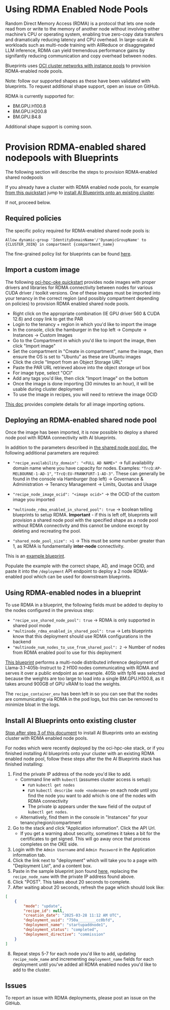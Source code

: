 # Using RDMA Enabled Node Pools

Random Direct Memory Access (RDMA) is a protocol that lets one node read from or write to the memory of another node without involving either machine’s CPU or operating system, enabling true zero-copy data transfers and dramatically reducing latency and CPU overhead. In large-scale AI workloads such as multi-node training with AllReduce or disaggregated LLM inference, RDMA can yield tremendous performance gains by signifantly reducing communication and copy overhead between nodes.

Blueprints uses [OCI cluster networks with instance pools](https://docs.oracle.com/en-us/iaas/Content/Compute/Tasks/managingclusternetworks.htm) to provision RDMA-enabled node pools. 

Note: follow our supported shapes as these have been validated with blueprints. To request additional shape support, open an issue on GitHub.

RDMA is currently supported for:

 - BM.GPU.H100.8
 - BM.GPU.H200.8
 - BM.GPU.B4.8

Additional shape support is coming soon.

# Provision RDMA-enabled shared nodepools with Blueprints

The following section will describe the steps to provision RDMA-enabled shared nodepools 

If you already have a cluster with RDMA enabled node pools, for example [from this quickstart](https://github.com/oracle-quickstart/oci-hpc-oke) jump to [install AI Blueprints onto an existing cluster](./README.md#install-ai-blueprints-onto-existing-cluster).

If not, proceed below.

## Required policies

The specific policy required for RDMA-enabled shared node pools is:
```
Allow dynamic-group 'IdentityDomainName'/'DynamicGroupName' to {CLUSTER_JOIN} in compartment {compartment_name}
```

The fine-grained policy list for blueprints can be found [here](../../iam_policies.md).

## Import a custom image

The following [oci-hpc-oke quickstart](https://github.com/oracle-quickstart/oci-hpc-oke?tab=readme-ov-file#images-to-use) provides node images with proper drivers and libraries for RDMA connectivity between nodes for various CUDA driver / toolkit versions. One of these images must be imported into your tenancy in the correct region (and possibly compartment depending on policies) to provision RDMA enabled shared node pools.

  - Right click on the appropriate combination (IE GPU driver 560 & CUDA 12.6) and copy link to get the PAR
  - Login to the tenancy + region in which you'd like to import the image
  - In the console, click the hamburger in the top left -> Compute -> Instances -> Custom Images
  - Go to the Compartment in which you'd like to import the image, then click "Import image"
  - Set the compartment in "Create in compartment", name the image, then ensure the OS is set to "Ubuntu" as these are Ubuntu images
  - Click the circle "Import from an Object Storage URL"
  - Paste the PAR URL retrieved above into the object storage url box
  - For image type, select "OCI"
  - Add any tags you'd like, then click "Import Image" on the bottom
  - Once the image is done importing (30 minutes to an hour), it will be usable during cluster deployment
  - To use the image in recipes, you will need to retrieve the image OCID

[This doc](https://docs.oracle.com/en-us/iaas/Content/Compute/Tasks/custom-images-import.htm#listing-custom-images) provides complete details for all image importing options.

## Deploying an RDMA-enabled shared node pool

Once the image has been imported, it is now possible to deploy a shared node pool with RDMA connectivity with AI blueprints.

In addition to the parameters described in [the shared node pool doc](../shared_node_pools/README.md#without-selector), the following additional parameters are required:
  - `"recipe_availability_domain": "<FULL AD NAME>"` -> full availability domain name where you have capacity for nodes. Examples: `"TrcQ:AP-MELBOURNE-1-AD-1"`, `"TrcQ:EU-FRANKFURT-1-AD-3"`. These can generally be found in the console via Hamburger (top left) -> Governance & Administration -> Tenancy Management -> Limits, Quotas and Usage

  - `"recipe_node_image_ocid": "<image ocid>"` -> the OCID of the custom image you imported

  - `"multinode_rdma_enabled_in_shared_pool": true` -> boolean telling blueprints to setup RDMA. **Important** - if this is left off, blueprints will provision a shared node pool with the specified shape as a node pool without RDMA connectivity and this cannot be undone except by deleting and recreating the pool.

  - `"shared_node_pool_size": >1` -> This must be some number greater than 1, as RDMA is fundamentally **inter-node** connectivity.

This is an [example blueprint](./rdma_shared_node_pool.json).

Populate the example with the correct shape, AD, and image OCID, and paste it into the `/deployment` API endpoint to deploy a 2 node RDMA-enabled pool which can be used for downstream blueprints.

## Using RDMA-enabled nodes in a blueprint

To use RDMA in a blueprint, the following fields must be added to deploy to the nodes configured in the previous step:
  - `"recipe_use_shared_node_pool": true` -> RDMA is only supported in shared pool mode
  - `"multinode_rdma_enabled_in_shared_pool": true` -> Lets blueprints know that this deployment should use RDMA configurations in the backend
  - `"multinode_num_nodes_to_use_from_shared_pool": 2` -> Number of nodes from RDMA enabled pool to use for this deployment

[This blueprint](./rdma_distributed_inference.json) performs a multi-node distributed inference deployment of Llama-3.1-405b-Instruct to 2 H100 nodes communicating with RDMA and serves it over a public endpoint as an example. 405b with fp16 was selected because the weights are too large to load into a single BM.GPU.H100.8, as it takes around 900GB of GPU vRAM to load the weights.

The `recipe_container_env` has been left in so you can see that the nodes are communicating via RDMA in the pod logs, but this can be removed to minimize bloat in the logs.


## Install AI Blueprints onto existing cluster

[Stop after step 3 of this document](../../../INSTALLING_ONTO_EXISTING_CLUSTER_README.md) to install AI Blueprints onto an existing cluster with RDMA enabled node pools.

For nodes which were recently deployed by the oci-hpc-oke stack, or if you finished installing AI blueprints onto your cluster with an existing RDMA enabled node pool, follow these steps after the the AI Blueprints stack has finished installing:

1. Find the private IP address of the node you'd like to add.
   - Command line with `kubectl` (assumes cluster access is setup):
     - run `kubectl get nodes`
     - run `kubectl describe node <nodename>` on each node until you find the node you want to add which is one of the nodes with RDMA connectivity
     - The private ip appears under the `Name` field of the output of `kubectl get nodes`.
   - Alternatively, find them in the console in "Instances" for your tenancy/region/compartment
2. Go to the stack and click "Application information". Click the API Url.
   - If you get a warning about security, sometimes it takes a bit for the certificates to get signed. This will go away once that process completes on the OKE side.
3. Login with the `Admin Username` and `Admin Password` in the Application information tab.
4. Click the link next to "deployment" which will take you to a page with "Deployment List", and a content box.
5. Paste in the sample blueprint json found [here](./rdma_update_nodes.json), replacing the `recipe_node_name` with the private IP address found above.
6. Click "POST". This takes about 20 seconds to complete.
7. After waiting about 20 seconds, refresh the page which should look like:
```json
[
    {
        "mode": "update",
        "recipe_id": null,
        "creation_date": "2025-03-28 11:12 AM UTC",
        "deployment_uuid": "750a________cc0bfd",
        "deployment_name": "startupaddnode1",
        "deployment_status": "completed",
        "deployment_directive": "commission"
    }
]
```
8. Repeat steps 5-7 for each node you'd like to add, updating `recipe_node_name` and incrementing `deployment_name` fields for each deployment until you've added all RDMA enabled nodes you'd like to add to the cluster.

## Issues

To report an issue with RDMA deployments, please post an issue on the GitHub.
